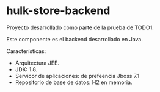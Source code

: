 # hulk-store-backend
Proyecto desarrollado como parte de la prueba de TODO1.

Este componente es el backend desarrollado en Java.

Características:

- Arquitectura JEE.
- JDK: 1.8.
- Servicor de aplicaciones: de prefeencia Jboss 7.1
- Repositorio de base de datos: H2 en memoria.
